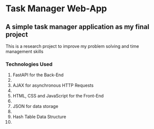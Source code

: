 <h1> Task Manager Web-App </h1>
<h2>A simple task manager application as my final project</h2>
    <p>This is a research project to improve my problem solving and time management skills</p>

<h3>Technologies Used</h3>
    <ol>
        <li>FastAPI for the Back-End<li>
        <li>AJAX for asynchronous HTTP Requests<li>
        <li>HTML, CSS and JavaScript for the Front-End<li>
        <li>JSON for data storage<li>
        <li>Hash Table Data Structure<li>
    </ol>